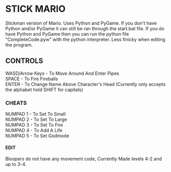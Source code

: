 # STICK MARIO
Stickman version of Mario. Uses Python and PyGame.
If you don't have Python and/or PyGame it can still be ran through the start.bat file.
If you do have Python and PyGame then you can run the python file "CompleteCode.pyw" with the python interpreter.
Less finicky when editing the program.

## CONTROLS
WASD/Arrow Keys - To Move Around And Enter Pipes <br />
SPACE           - To Fire Fireballs <br />
ENTER           - To Change Name Above Character's Head (Currently only accepts the alphabet hold SHIFT for capitals)
### CHEATS
NUMPAD 1        - To Set To Small <br />
NUMPAD 2        - To Set To Large <br />
NUMPAD 3        - To Set To Fire <br />
NUMPAD 4        - To Add A Life <br />
NUMPAD 5        - To Set Godmode

#### EDIT
Bloopers do not have any movement code, Currently Made levels 4-2 and up to 3-4.
